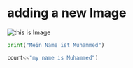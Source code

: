 # adding a new Image

![this is Image](https://img.uefa.com/imgml/TP/players/2014/2025/cutoff/63706.png)

```python
print("Mein Name ist Muhammed")
```

``` C++
court<<"my name is Muhammed")
```
